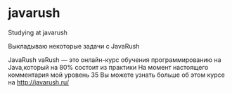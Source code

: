 # javarush
Studying at javarush

Выкладываю некоторые задачи с JavaRush

JavaRush vaRush — это онлайн-курс обучения программированию на Java,который на 80% состоит из практики
На момент настоящего комментария мой уровень 35
Вы можете узнать больше об этом курсе на http://javarush.ru/ 
